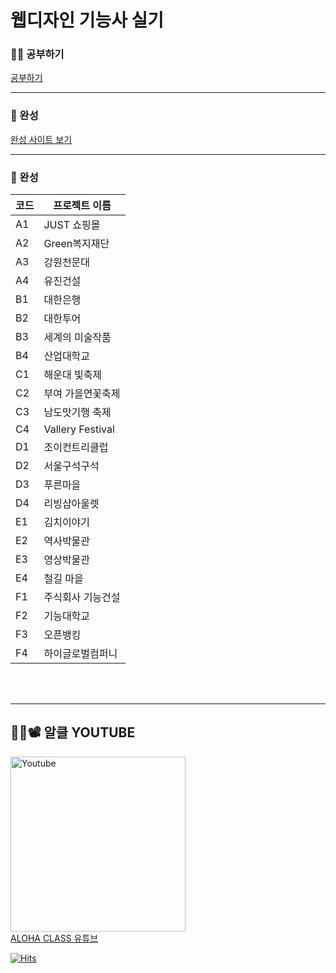 # 웹디자인 기능사 실기

### 👩‍🏫 공부하기
[공부하기](https://wwwaloha.oopy.io/4998699a-2c61-4431-9c41-1859a7fca5cb)

---

### 📂 완성
[완성 사이트 보기](https://aloha-class.github.io/web_design_ginuengsa)

---

### 📁 완성
| 코드 | 프로젝트 이름       |
|------|------------------|
| A1   | JUST 쇼핑몰       |
| A2   | Green복지재단     |
| A3   | 강원천문대        |
| A4   | 유진건설          |
| B1   | 대한은행          |
| B2   | 대한투어          | 
| B3   | 세계의 미술작품   |
| B4   | 산업대학교        | 
| C1   | 해운대 빛축제     |
| C2   | 부여 가을연꽃축제 | 
| C3   | 남도맛기행 축제   |
| C4   | Vallery Festival | 
| D1   | 조이컨트리클럽    |
| D2   | 서울구석구석      |
| D3   | 푸른마을          |
| D4   | 리빙샵아울렛      |
| E1   | 김치이야기        |
| E2   | 역사박물관        |
| E3   | 영상박물관        |
| E4   | 철길 마을         |
| F1   | 주식회사 기능건설 |
| F2   | 기능대학교        |
| F3   | 오픈뱅킹          |
| F4   | 하이글로벌컴퍼니  |



<br><br>

---

## 👩‍🏫📽 알클 YOUTUBE 
<a href="https://www.youtube.com/channel/UCVqCofIsA8rXp8Nm0-Rzo0A?sub_confirmation=1" rel="nofollow"><img alt="Youtube" title="Youtube" src="https://i.imgur.com/Fj6mooW.png" data-canonical-src="https://img.shields.io/badge/-Subscribe-red?style=for-the-badge&amp;logo=youtube&amp;logoColor=white" style="width: 280px; max-width:100%"></a>
<br>
<a href="https://www.youtube.com/@alohaclass" target="_blank">ALOHA CLASS 유튜브</a>
<div>

[![Hits](https://hits.seeyoufarm.com/api/count/incr/badge.svg?url=https%3A%2F%2Fgithub.com%2FALOHA-CLASS%2Fweb_design_ginuengsa&count_bg=%2379C83D&title_bg=%23555555&icon=&icon_color=%23E7E7E7&title=hits&edge_flat=false)](https://hits.seeyoufarm.com)

</div>

<br>